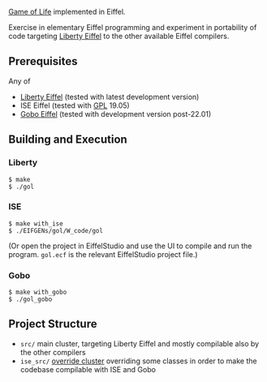 [Game of Life][gol] implemented in Eiffel.

Exercise in elementary Eiffel programming and
experiment in portability of code targeting [Liberty Eiffel][liberty]
to the other available Eiffel compilers.

## Prerequisites

Any of

- [Liberty Eiffel][liberty] (tested with latest development version)
- ISE Eiffel (tested with [GPL][isegpl] 19.05)
- [Gobo Eiffel][gobo] (tested with development version post-22.01)

## Building and Execution

### Liberty

```
$ make
$ ./gol
```

### ISE

```
$ make with_ise
$ ./EIFGENs/gol/W_code/gol
```

(Or open the project in EiffelStudio and use the UI to compile and run
the program. `gol.ecf` is the relevant EiffelStudio project file.)

### Gobo

```
$ make with_gobo
$ ./gol_gobo
```

## Project Structure

- `src/` main cluster, targeting Liberty Eiffel and mostly compilable also by the other compilers
- `ise_src/` [override cluster][ise_override] overriding some classes in order to make the codebase compilable with ISE and Gobo

[gol]: https://en.wikipedia.org/wiki/Conway%27s_Game_of_Life
[liberty]: http://www.liberty-eiffel.org/
[isegpl]: https://sourceforge.net/projects/eiffelstudio/
[gobo]: https://github.com/gobo-eiffel/gobo
[ise_override]: https://www.eiffel.org/doc/eiffelstudio/Group_Options
